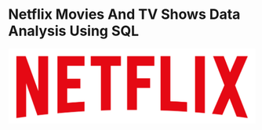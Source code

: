 # Netflix Movies And TV Shows Data Analysis Using SQL

![Netflix Logo](https://github.com/kolesanchita/netflix_sql_project/blob/main/logo.png)
